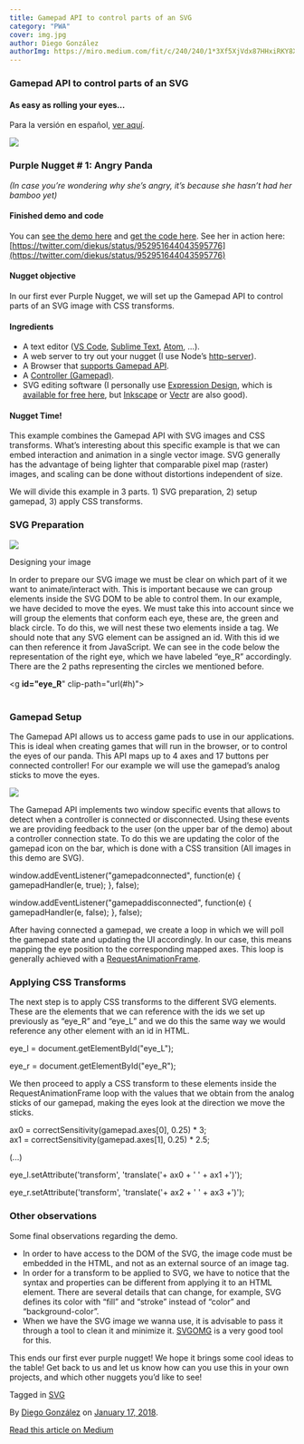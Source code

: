 ```yaml
---
title: Gamepad API to control parts of an SVG
category: "PWA"
cover: img.jpg
author: Diego González
authorImg: https://miro.medium.com/fit/c/240/240/1*3Xf5XjVdx87HHxiRKY8X1Q.jpeg
---
```


### Gamepad API to control parts of an SVG

#### As easy as rolling your eyes…

Para la versión en español, [ver aquí](https://medium.com/samsung-internet-dev/gamepad-api-para-controlar-partes-de-un-svg-99fd0b8cc139).

![](https://cdn-images-1.medium.com/max/600/1*twlYEKN6D4YJrY5TH6eP0Q.png)

### Purple Nugget # 1: Angry Panda

_(In case you’re wondering why she’s angry, it’s because she hasn’t had her bamboo yet)_

#### Finished demo and code

You can [see the demo here](https://samsunginter.net/angry-panda) and [get the code here](https://github.com/samsunginternet/angry-panda). See her in action here: [https://twitter.com/diekus/status/952951644043595776](https://twitter.com/diekus/status/952951644043595776)

#### Nugget objective

In our first ever Purple Nugget, we will set up the Gamepad API to control parts of an SVG image with CSS transforms.

#### Ingredients

*   A text editor ([VS Code](https://code.visualstudio.com/), [Sublime Text](https://www.sublimetext.com/), [Atom](https://atom.io/), …).
*   A web server to try out your nugget (I use Node’s [http-server](https://www.npmjs.com/package/http-server)).
*   A Browser that [supports Gamepad API](https://caniuse.com/#search=gamepad).
*   A [Controller (Gamepad)](https://medium.com/samsung-internet-dev/the-gamepad-reloaded-5ba866770003).
*   SVG editing software (I personally use [Expression Design](https://www.microsoft.com/en-us/download/details.aspx?id=36180), which is [available for free here](https://www.microsoft.com/en-us/download/details.aspx?id=36180), but [Inkscape](https://inkscape.org/en/) or [Vectr](https://vectr.com) are also good).

#### Nugget Time!

This example combines the Gamepad API with SVG images and CSS transforms. What’s interesting about this specific example is that we can embed interaction and animation in a single vector image. SVG generally has the advantage of being lighter that comparable pixel map (raster) images, and scaling can be done without distortions independent of size.

We will divide this example in 3 parts. 1) SVG preparation, 2) setup gamepad, 3) apply CSS transforms.

### SVG Preparation

![](https://cdn-images-1.medium.com/max/800/1*PbMvOBY8SNZeKxk5nVjSSA.png)

Designing your image

In order to prepare our SVG image we must be clear on which part of it we want to animate/interact with. This is important because we can group elements inside the SVG DOM to be able to control them. In our example, we have decided to move the eyes. We must take this into account since we will group the elements that conform each eye, these are, the green and black circle. To do this, we will nest these two elements inside a <g></g> tag. We should note that any SVG element can be assigned an id. With this id we can then reference it from JavaScript. We can see in the code below the representation of the right eye, which we have labeled “eye_R” accordingly. There are the 2 paths representing the circles we mentioned before.

<g **id="eye_R**" clip-path="url(#h)">  
  <path fill="#006432" stroke="#006432" stroke-linejoin="round" stroke-width="3" d="M139 78c4 0 7 4 7 9s-3 9-7 9-7-4-7-9 3-9 7-9z"/>  
  <path d="M139 80c3 0 5 3 5 7 0 3-2 6-5 6s-5-3-5-6c0-4 2-7 5-7z"/></g>

### Gamepad Setup

The Gamepad API allows us to access game pads to use in our applications. This is ideal when creating games that will run in the browser, or to control the eyes of our panda. This API maps up to 4 axes and 17 buttons per connected controller! For our example we will use the gamepad’s analog sticks to move the eyes.

![](https://cdn-images-1.medium.com/max/800/1*OlaRWu6ETV0pag-q7bYA2A.png)

The Gamepad API implements two window specific events that allows to detect when a controller is connected or disconnected. Using these events we are providing feedback to the user (on the upper bar of the demo) about a controller connection state. To do this we are updating the color of the gamepad icon on the bar, which is done with a CSS transition (All images in this demo are SVG).

window.addEventListener("gamepadconnected", function(e) { gamepadHandler(e, true); }, false);

window.addEventListener("gamepaddisconnected", function(e) { gamepadHandler(e, false); }, false);

After having connected a gamepad, we create a loop in which we will poll the gamepad state and updating the UI accordingly. In our case, this means mapping the eye position to the corresponding mapped axes. This loop is generally achieved with a [RequestAnimationFrame](https://developer.mozilla.org/en-US/docs/Web/API/window/requestAnimationFrame).

### Applying CSS Transforms

The next step is to apply CSS transforms to the different SVG elements. These are the elements that we can reference with the ids we set up previously as “eye\_R” and “eye\_L” and we do this the same way we would reference any other element with an id in HTML.

eye\_l = document.getElementById("eye\_L");

eye\_r = document.getElementById("eye\_R");

We then proceed to apply a CSS transform to these elements inside the RequestAnimationFrame loop with the values that we obtain from the analog sticks of our gamepad, making the eyes look at the direction we move the sticks.

ax0 = correctSensitivity(gamepad.axes\[0\], 0.25) * 3;  
ax1 = correctSensitivity(gamepad.axes\[1\], 0.25) * 2.5;

(...)

eye_l.setAttribute('transform', 'translate('+ ax0 + ' ' + ax1 +')');

eye_r.setAttribute('transform', 'translate('+ ax2 + ' ' + ax3 +')');

### Other observations

Some final observations regarding the demo.

*   In order to have access to the DOM of the SVG, the image code must be embedded in the HTML, and not as an external source of an image tag.
*   In order for a transform to be applied to SVG, we have to notice that the syntax and properties can be different from applying it to an HTML element. There are several details that can change, for example, SVG defines its color with “fill” and “stroke” instead of “color” and “background-color”.
*   When we have the SVG image we wanna use, it is advisable to pass it through a tool to clean it and minimize it. [SVGOMG](https://jakearchibald.github.io/svgomg/) is a very good tool for this.

This ends our first ever purple nugget! We hope it brings some cool ideas to the table! Get back to us and let us know how can you use this in your own projects, and which other nuggets you’d like to see!

Tagged in [SVG](https://medium.com/tag/svg)

By [Diego González](https://medium.com/@diekus) on [January 17, 2018](https://medium.com/p/3f76892044f6).

[Read this article on Medium](https://medium.com/@diekus/gamepad-api-to-control-parts-of-an-svg-3f76892044f6)
